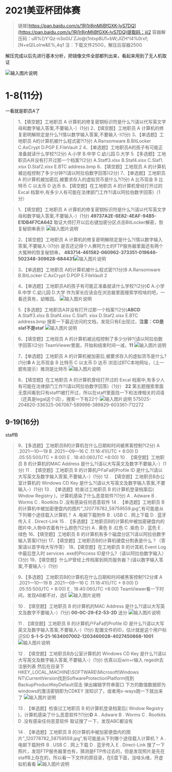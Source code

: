 

# 2021美亚杯团体赛

>
>链接[https://pan.baidu.com/s/1Rj1r8jnMIiBfGXK-lyS7DQ](https://pan.baidu.com/s/1Rj1r8jnMIiBfGXK-lyS7DQ)提取码：jii2
>容器解压码：uR%{)Y'Qz-n3oGU`ZJo@(1ntxp8U1+bW;JlZH^I4%0rxf;[N+eQ)Lolrw&E%,4q1
>注：下载文件250G，解压后容器250G

解压完成以后先进行基本分析，把镜像文件全部都列出来，看起来用到了无人机取证

![输入图片说明](/imgs/2022-11-08/Dcr0aZHSUxCjLvsq.jpeg)


# 1-8(11分)
一看就是职员A了
>1、【填空题】工地职员 A 计算机的修复密钥标识符是什么?(请以代写英文字母和数字输入答案,不要输入-）(1分)
>2、【填空题】工地职员 A 计算机的修复密明解除定是什么?(情以数字输入答案,不要输入-)(1分)
>3、【单选题】工地职员 A的计算机被什么程式密?(1分)
A.Ransomware
B.BitLocker
C.AxCrypt
D.PGP
E.FileVault 2
4、【单选题】工地职员A的孩子有可能正准备就读什么学校?(2分)
A.小学
B.中学
C.幼儿园
D.大学
5.【多选题】工地职员A并没有打开过那一个档案?(2分)
A.Staff3.xlsx
B.Staf4.xisx
C.Slaf1. xisx
D.Staf2.xisx
E.BTC address.bmp
6、【填空题】工地现员 A 的计算机被远程控制了多少分钟?(请以阿拉伯数字回答)(2分)
7、【单选题】工地职员 A 的计算机被加密后,被要求存入的虚拟货币是什么?(1分)
 A 比币现金
 B 比特币
 C 以太币
 D 达币
8、【填空题】在工地职员 A 的计算机曾经打开过的 Excal 档案中,有多少人有可能在法律部门工作?(请以阿拉伯数字回答)（1分）


>1、【填空题】工地职员 A 计算机的修复密钥标识符是什么?(请以代写英文字母和数字输入答案,不要输入-）(1分)
>**49737A2E-6E82-4EAF-94B5-E1DB4F7CA642**
>取证大师打开以后右键加密分区点击BitLocker解密，恢复秘钥串表示
>![输入图片说明](/imgs/2022-11-08/Ipisr2U2XKGXjE56.png)


>2、【填空题】工地职员 A 计算机的修复密明解除定是什么?(情以数字输入答案,不要输入-)(1分)
>是否还记得个人赛阿力士的FTP服务器里面还有两个大冤种的恢复秘钥串，
>**483714-461582-060962-373351-019646-502348-309628-684431**![输入图片说明](/imgs/2022-11-08/djXhTBjxQTIYCKKw.png)

>3、【单选题】工地职员 A的计算机被什么程式密?(1分)B
A.Ransomware
B.BitLocker
C.AxCrypt
D.PGP
E.FileVault 2


>4、【单选题】工地职员A的孩子有可能正准备就读什么学校?(2分)**C**
A.小学
B.中学
C.幼儿园
D.大学
>作为家长应该会在浏览器里面搜索学校啥的吧，一看还真有，幼稚园。
>![输入图片说明](/imgs/2022-11-08/EBrmNmQ8oV9So5Bn.png)

>5.【多选题】工地职员A并没有打开过那一个档案?(2分)**ABCD**
A.Staff3.xlsx
B.Staf4.xisx
C.Slaf1. xisx
D.Staf2.xisx
E.BTC address.bmp
>搜索一下最近访问的文档，发现只有E出现过，**注意：CD是slaf不是staf**
>![输入图片说明](/imgs/2022-11-08/CUeWuby4ORiKHyqs.png)

>6、【填空题】工地现员 A 的计算机被远程控制了多少分钟?(请以阿拉伯数字回答)(2分)
>TeamViewer里面，开始和结束时间一减，**11**
>![输入图片说明](/imgs/2022-11-08/vhZJxj9hfo0zONgf.png)

>7、【单选题】工地职员 A 的计算机被加密后,被要求存入的虚拟货币是什么?(1分)**B**
 A 比币现金
 B 比特币
 C 以太币
 D 达币
 >浏览过BTC本地网址，（上一题有提示）推测是比特币
 >![输入图片说明](/imgs/2022-11-08/XOG45Jtj0hZMhheN.png)


>8、【填空题】在工地职员 A 的计算机曾经打开过的 Excal 档案中,有多少人有可能在法律部门工作?(请以阿拉伯数字回答)（1分）
>**22**
>第五题搜索里面无意间看到只有staff1被打开过，所以在staff里面找一下和法律相关的词语（还真是legal这个词），搜索一下有22个
>![输入图片说明](/imgs/2022-11-08/65eRIVqWyGTTAMdH.png)
575025-204820-336325-067067-589996-389829-603361-712272
## 9-19(16分)
staffB
>9、【多选题】工地职员B的计算机在什么日期和时间被黑客控制?(2分)
A .2021—10—19
B .2021—09—16
C .11:16:41(UTC + 8:00)
D .05:55:50(UTC + 8:00)
E . 18:40:06(UTC +8:00)
10 . 【填空题】工地职员 B 的计算机的MAC Address 是什么?(请以大写英文及数字不要输入-）(1分)
11 . 【填空题】工地职员 B 的计算机户FaFa的Profile ID 是什么?(请以大写英文及数字输入答案,不要输入-）(1分) 
12 . 【填空题】工地职员B办公室计算机的 Windows CD Key 是什么?(请以大写英文及数字输入答案,不要输入-）(1分)
13 . 【单选题】检查过工地职员 B 的计算机登录档案后( Wndow Registry )，计算机感染了什么恶意软件?(1分)
A . Adware
B . Worms
C . Rootkits
D .没有感染任何恶意软件
14 . 【单选题】工地职员 B 的计算机中被加密便盘内的图片”_120778782_58759559.jpg”,有可能是从下列哪个途径载入计算机？
A .电邮下载附件
B . USB
C . 网上下载
D . 蓝牙传入
E . Direct-Link
15 . 【多选题】工地职员B的计算机中被加密硬盘内的图片中,人物中农着有什么颜色?(2分)
A . 黄色
B .红色
C .紫色
D . 蓝色
E . 绿色
16、【填空题】工地职员 B 的计算机有多个磁盘分区?(请以阿拉伯数字输入答案)(1分)
17、【填空题】工地职员B的计算机硬盘分割表是什么？（答案请以首字母大写作答）
18、【填空题】在工地职员 B 的计其机 Event Log 中最后登入时 services .exe的Prccess ID是什么?（请以阿拉伯数字输入） (3分) 
19、【填空题】什么IP曾经上传档案到网页服务器？(请以数字输入答案,不要输入-）(1分)

>9、【多选题】工地职员B的计算机在什么日期和时间被黑客控制?(2分)**E**
A .2021—10—19
B .2021—09—16
C .11:16:41(UTC + 8:00)
D .05:55:50(UTC + 8:00)
E . 18:40:06(UTC +8:00)
>TeamViewer看一下时间，发现AB都不对，选E
>![输入图片说明](/imgs/2022-11-08/iVL5TjPSC8EULvt3.png)


>10 . 【填空题】工地职员 B 的计算机的MAC Address 是什么?(请以大写英文及数字不要输入-）(1分)
>**00-0C-29-E2-53-2D**
>送分
>![输入图片说明](/imgs/2022-11-08/Lfh5v0moHqKvEP1P.png)


>11 . 【填空题】工地职员 B 的计算机户FaFa的Profile ID 是什么?(请以大写英文及数字输入答案,不要输入-）(1分) 
>配置文件的ID，估计就是这个用户标识SID
>**S-1-5-21-1634007002-1203460028-4027450868-1001**
>![输入图片说明](/imgs/2022-11-08/HVvN4EGeqNWGLfwS.png)

>12 . 【填空题】工地职员B办公室计算机的 Windows CD Key 是什么?(请以大写英文及数字输入答案,不要输入-）(1分)
>仿真以后win+r输入 regedit去注册列表
>然后在目录下HKEY_LOCAL_MACHINE\SOFTWARE\Microsoft\Windows NT\CurrentVersion找到SoftwareProtectionPlatform找到BackupProductKeyDefault双击
弹出编辑字符串窗口
下方的数值数据即为windows的激活密钥即为CDKEY
>涨知识了，或者用x-ways跑一下就出来了
>![输入图片说明](/imgs/2022-11-08/gh7XJxWbwI3Da0mV.png)


>13 . 【单选题】检查过工地职员 B 的计算机登录档案后( Wndow Registry )，计算机感染了什么恶意软件?(1分)**D**
A . Adware
B . Worms
C . Rootkits
D .没有感染任何恶意软件
>取证搜了一下，发现ABC都没有
>

>14 . 【单选题】工地职员 B 的计算机中被加密便盘内的图片”_120778782_58759559.jpg”,有可能是从下列哪个途径载入计算机？
A .电邮下载附件
B . USB
C . 网上下载
D . 蓝牙传入
E . Direct-Link
搜了一下照片，发现FTP服务器里也有，猜测是FTP传过去的，但是发现照片是先在staffB上存在的，所以看一下文件的原目录，在E盘下面，没啥头绪，开虚拟机看看
>![输入图片说明](/imgs/2022-11-08/R2h7XRLZdP9oeMMH.png)
<!--stackedit_data:
eyJoaXN0b3J5IjpbLTI5ODU3Mjk3MiwtNTIxOTk2ODY2LC02Nz
A1NzExMCwtMTY3Nzg1MzE4OSwtMTAzMjc3ODMwNSwtMTE5MDk4
OTE4LDE4MjU0MjcyNSwtNjA0MzIzNDQ1LDE2NTYwMTA2OTcsMT
A4NDYxMDM4OV19
-->